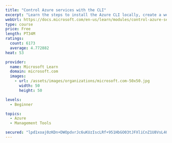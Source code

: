 ```yaml
---
title: "Control Azure services with the CLI"
excerpt: "Learn the steps to install the Azure CLI locally, create a website, and manage Azure resources using the CLI."
webUrl: https://docs.microsoft.com/en-us/learn/modules/control-azure-services-with-cli/
type: course
price: Free
length: PT34M
ratings:
  count: 6173
  average: 4.772882
heat: 53

provider:
  name: Microsoft Learn
  domain: microsoft.com
  images:
    - url: /assets/images/organizations/microsoft.com-50x50.jpg
      width: 50
      height: 50

levels:
  - Beginner

topics:
  - Azure
  - Management Tools

secured: "lpd1xoaj0zKDn+DWOpdvrJc6uKUzIscLRf+951HbGO03tJFXliCnZ1U8VsL4QCIuYGGLABQTUBYwGyJTXyi4KLuVIohc6B4o9u5WcnMh20yc+alzEspwBMrtS0WDaSi7Drq9YOJNQnSsvtw4wz6E0SiEqWBgiqVTGN0lFGXGc1LXQy4qbIiwv9quNwYMbANRw5lQ0yXNcieuuQlWwoahiEv8GXD77ucyfBOzEs4pP77GI77Dzx2+D53/3ftVrtm9oxCMzJ8oE86dTBY8vmpM9JrH7tdsbyQ5aO0/nFeGJ1Bt/qDXLgGLj6d/K5ZF+zu48gQjjrH9m1TRAc5E/g9GIMeXvn/hvGa1asJjVe0sVwnVUutpJhVD+jllZz47nU24bVl5OGT/mBIlsb/+zaxshaINFEfy2LD3dtbMo6yRgLo=;OXeiXeDh8EzndbMz1flQ6g=="
---
```


